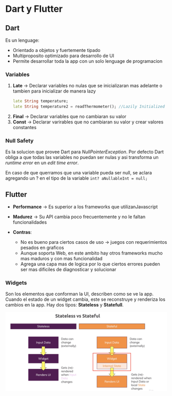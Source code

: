 # Dart y Flutter

## Dart

Es un lenguage:
- Orientado a objetos y fuertemente tipado
- Multiproposito optimizado para desarrollo de UI
- Permite desarrollar toda la app con un solo lenguage de programacion

### Variables

1. **Late** &rarr; Declarar variables no nulas que se inicializaran mas adelante o tambien para inicializar de manera lazy
    ```dart
    late String temperature;
    late String temperature2 = readThermometer(); //Lazily Initialized
    ```
2. **Final** &rarr; Declarar variables que no cambiaran su valor
3. **Const** &rarr; Declarar varirables que no cambiaran su valor y crear valores constantes

### Null Safety

Es la solucion que provee Dart para _NullPointerException_. Por defecto Dart obliga a que todas las variables no puedan ser nulas y asi transforma un _runtime error_ en un _edit time error_.

En caso de que querramos que una variable pueda ser null, se aclara agregando un ? en el tipo de la variable `int? aNullableInt = null;`

## Flutter

* **Performance** &rarr; Es superior a los frameworks que utilizanJavascript
* **Madurez** &rarr; Su API cambia poco frecuentemente y no le faltan funcionalidades

* **Contras**:
    * No es bueno para ciertos casos de uso &rarr; juegos con requerimientos pesados en graficos
    * Aunque soporta Web, en este ambito hay otros frameworks mucho mas maduros y con mas funcionalidad
    * Agrega una capa mas de logica por lo que ciertos errores pueden ser mas dificiles de diagnosticar y solucionar

### Widgets

Son los elementos que conforman la UI, describen como se ve la app. Cuando el estado de un widget cambia, este se reconstruye y renderiza los cambios en la app.
Hay dos tipos: **Stateless** y **Statefull**.

![Widget Types](./widget_types.png "Widget Types")

